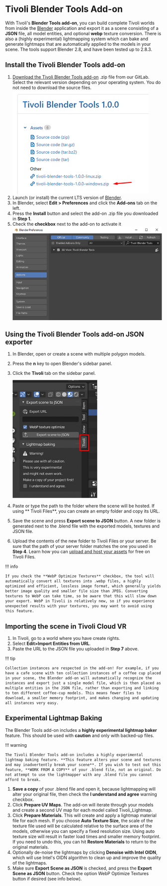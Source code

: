 # Tivoli Blender Tools Add-on

With Tivoli's **Blender Tools add-on**, you can build complete Tivoli worlds from inside the [Blender](<[Blender](https://www.blender.org/)>) application and export it as a scene consisting of a **JSON** file, all model entities, and optional **webp** texture conversion. There is also a (highly experimental) lightmapping system which can bake and generate lightmaps that are automatically applied to the models in your scene. The tools support Blender 2.8, and have been tested up to 2.8.3.

## Install the Tivoli Blender Tools add-on

1. [Download the Tivoli Blender Tools add-on](https://git.tivolicloud.com/tivolicloud/blender-tools/-/releases) .zip file from our GitLab. Select the relevant version depending on your operating system. You do not need to download the source files.
   ![Download add-on file](blender-tools/blender-tools-download-link.png)
2. Launch (or install) the current LTS version of [Blender](https://blender.org/download).
3. In Blender, select **Edit > Preferences** and click the **Add-ons** tab on the left.
4. Press the **Install** button and select the add-on .zip file you downloaded in **Step 1**.
5. Check the **checkbox** next to the add-on to activate it
   ![Check the checkbox](blender-tools/blender-tools-install-addon.png)

## Using the Tivoli Blender Tools add-on JSON exporter

1. In Blender, open or create a scene with multiple polygon models.
2. Press the **n** key to open Blender's sidebar panel.
3. Click the **Tivoli** tab on the sidebar panel.

    ![Click the add-on tab](blender-tools/add-on-tab.png)

4. Paste or type the path to the folder where the scene will be hosted. If using ** Tivoli Files**, you can create an empty folder and copy its URL.
5. Save the scene and press **Export scene to JSON** button. A new folder is generated next to the .blend file with the exported models, textures and JSON file.

6. Upload the contents of the new folder to Tivoli Files or your server. Be sure that the path of your server folder matches the one you used in **Step 4**. Learn how you can [upload and host your assets](uploading-assets.md) for free on Tivoli Files.

!!! info

    If you check the **WebP Optimize Textures** checkbox, the tool will automatically convert all textures into .webp files, a highly optimized and efficient, lossless image format, which generally yields better image quality and smaller file size than JPEG. Converting textures to WebP can take time, so be aware that this will slow down your export. WebP in Tivoli is relatively new, so if you experience unexpected results with your textures, you may want to avoid using this feature.

## Importing the scene in Tivoli Cloud VR

1. In Tivoli, go to a world where you have create rights.
2. Select **Edit>Import Entities from URL**.
3. Paste the URL to the JSON file you uploaded in **Step 7** above.

!!! tip

    Collection instances are respected in the add-on! For example, if you have a cafe scene with ten collection instances of a coffee cup placed in your scene, the Blender add-on will automatically recognize the instances and export just a single model file, which is then placed as multiple entities in the JSON file, rather than exporting and linking to ten different coffee-cup models. This means fewer files to download, a smaller memory footprint, and makes changing and updating all instances very easy.

## Experimental Lightmap Baking

The Blender Tools add-on includes a **highly experimental lightmap baker** feature. This should be used with **caution** and only with backed-up files.

!!! warning

    The Tivoli Blender Tools add-on includes a highly experimental lightmap baking feature. **This feature alters your scene and textures and may inadvertently break your scene**. If you wish to test out this feature, **WORK FROM A COPY** of your .blend file, not an original. Do not attempt to use the lightmapper with any .blend file you cannot afford to break.

1. **Save a copy** of your .blend file and open it, because lightmapping will alter your original file, then check the **I understand and agree** warning checkbox.
2. Click **Prepare UV Maps**. The add-on will iterate through your models and create a second UV map for each model called Tivoli_Lightmap.
3. Click **Prepare Materials**. This will create and apply a lightmap material file for each mesh. If you choose **Auto Texture Size**, the scale of the texture file used will be calculated relative to the surface area of the models, otherwise you can specify a fixed resolution size. Using auto texture size will result in faster load times and smaller memory footprint. If you need to undo this, you can hit **Restore Materials** to return to the original materials.
4. Optionally de-noise the lightmaps by clicking **Denoise with Intel OIDN**, which will use Intel's OIDN algorithm to clean up and improve the quality of the lightmaps.
5. Make sure **Export Scene as JSON** is checked, and press the **Export Scene as JSON** button. Check the option WebP Optimize Textures button if desired (see info below).
